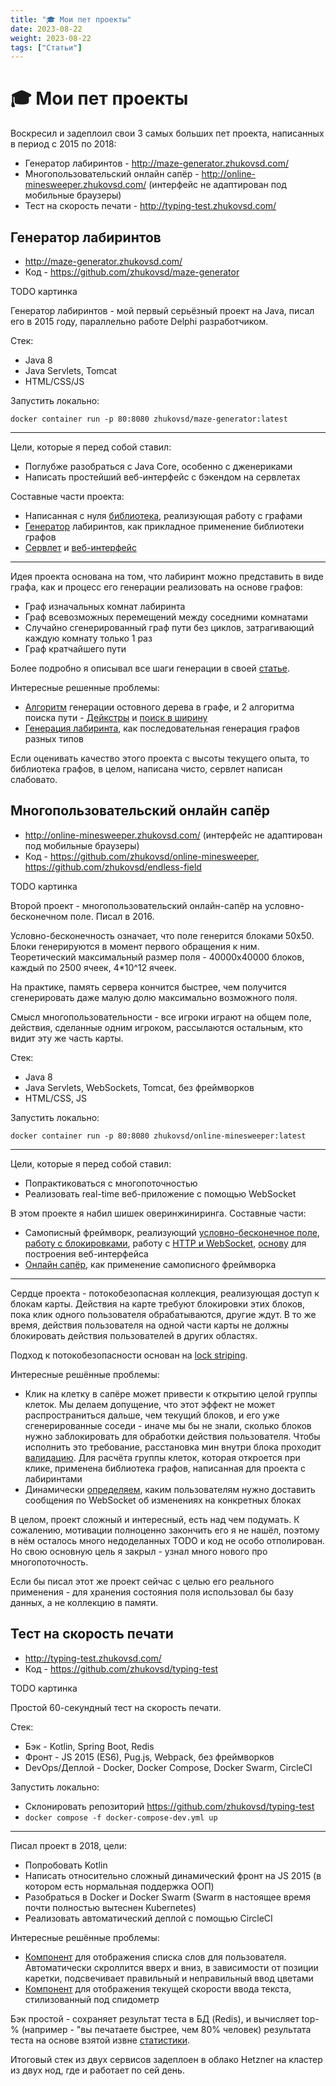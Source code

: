 ```yaml
---
title: "🎓 Мои пет проекты"
date: 2023-08-22
weight: 2023-08-22
tags: ["Статьи"]
---
```


# 🎓 Мои пет проекты

Воскресил и задеплоил свои 3 самых больших пет проекта, написанных в период с 2015 по 2018:

- Генератор лабиринтов - http://maze-generator.zhukovsd.com/
- Многопользовательский онлайн сапёр - http://online-minesweeper.zhukovsd.com/ (интерфейс не адаптирован под мобильные браузеры)
- Тест на скорость печати - http://typing-test.zhukovsd.com/

## Генератор лабиринтов

- http://maze-generator.zhukovsd.com/  
- Код - https://github.com/zhukovsd/maze-generator

TODO картинка

Генератор лабиринтов - мой первый серьёзный проект на Java, писал его в 2015 году, параллельно работе Delphi разработчиком.

Стек:

- Java 8
- Java Servlets, Tomcat
- HTML/CSS/JS

Запустить локально:

```
docker container run -p 80:8080 zhukovsd/maze-generator:latest
```

---

Цели, которые я перед собой ставил:

- Поглубже разобраться с Java Core, особенно с дженериками
- Написать простейший веб-интерфейс с бэкендом на сервлетах

Составные части проекта:

- Написанная с нуля [библиотека](https://github.com/zhukovsd/maze-generator/tree/master/src/main/java/com/zhukovsd/graphs), реализующая работу с графами
- [Генератор](https://github.com/zhukovsd/maze-generator/tree/master/src/main/java/com/zhukovsd/generator) лабиринтов, как прикладное применение библиотеки графов
- [Сервлет](https://github.com/zhukovsd/maze-generator/tree/master/src/main/java/com/zhukovsd/servlet) и [веб-интерфейс](https://github.com/zhukovsd/maze-generator/tree/master/src/main/webapp)

---

Идея проекта основана на том, что лабиринт можно представить в виде графа, как и процесс его генерации реализовать на основе графов:

- Граф изначальных комнат лабиринта
- Граф всевозможных перемещений между соседними комнатами
- Случайно сгенерированный граф пути без циклов, затрагивающий каждую комнату только 1 раз
- Граф кратчайшего пути

Более подробно я описывал все шаги генерации в своей [статье](https://github.com/zhukovsd/maze-generator/wiki/How-it-works-(ru)).

Интересные решенные проблемы:

- [Алгоритм](https://github.com/zhukovsd/maze-generator/blob/master/src/main/java/com/zhukovsd/graphs/subgraphs/SubGraph.java#L64) генерации остовного дерева в графе, и 2 алгоритма поиска пути - [Дейкстры](https://github.com/zhukovsd/maze-generator/blob/master/src/main/java/com/zhukovsd/graphs/subgraphs/SubGraph.java#L111) и [поиск в ширину](https://github.com/zhukovsd/maze-generator/blob/master/src/main/java/com/zhukovsd/graphs/subgraphs/SubGraph.java#L186)
- [Генерация лабиринта](https://github.com/zhukovsd/maze-generator/blob/master/src/main/java/com/zhukovsd/generator/Maze.java#L171-L180), как последовательная генерация графов разных типов

Если оценивать качество этого проекта с высоты текущего опыта, то библиотека графов, в целом, написана чисто, сервлет написан слабовато.

## Многопользовательский онлайн сапёр

- http://online-minesweeper.zhukovsd.com/ (интерфейс не адаптирован под мобильные браузеры)
- Код - https://github.com/zhukovsd/online-minesweeper, https://github.com/zhukovsd/endless-field

TODO картинка

Второй проект - многопользовательский онлайн-сапёр на условно-бесконечном поле. Писал в 2016.

Условно-бесконечность означает, что поле генерится блоками 50х50. Блоки генерируются в момент первого обращения к ним. Теоретический максимальный размер поля - 40000х40000 блоков, каждый по 2500 ячеек, 4*10^12 ячеек.

На практике, память сервера кончится быстрее, чем получится сгенерировать даже малую долю максимально возможного поля.

Смысл многопользовательности - все игроки играют на общем поле, действия, сделанные одним игроком, рассылаются остальным, кто видит эту же часть карты.

Стек:

- Java 8
- Java Servlets, WebSockets, Tomcat, без фреймворков
- HTML/CSS, JS

Запустить локально:

```
docker container run -p 80:8080 zhukovsd/online-minesweeper:latest
```

---

Цели, которые я перед собой ставил:

- Попрактиковаться с многопоточностью
- Реализовать real-time веб-приложение с помощью WebSocket

В этом проекте я набил шишек оверинжиниринга. Составные части:

- Самописный фреймворк, реализующий [условно-бесконечное поле](https://github.com/zhukovsd/endless-field/tree/886b4c8d14b913d0e8f2a916646762dfe863aa71/src/main/java/com/zhukovsd/endlessfield/field), [работу с блокировками](https://github.com/zhukovsd/endless-field/tree/886b4c8d14b913d0e8f2a916646762dfe863aa71/src/main/java/com/zhukovsd/entrylockingconcurrenthashmap), работу с [HTTP и WebSocket](https://github.com/zhukovsd/endless-field/tree/886b4c8d14b913d0e8f2a916646762dfe863aa71/src/main/java/com/zhukovsd/serverapp), [основу](https://github.com/zhukovsd/endless-field/tree/886b4c8d14b913d0e8f2a916646762dfe863aa71/src/main/webapp/js) для построения веб-интерфейса 
- [Онлайн сапёр](https://github.com/zhukovsd/online-minesweeper), как применение самописного фреймворка

---

Сердце проекта - потокобезопасная коллекция, реализующая доступ к блокам карты. Действия на карте требуют блокировки этих блоков, пока клик одного пользователя обрабатываются, другие ждут. В то же время, действия пользователя на одной части карты не должны блокировать действия пользователей в других областях.

Подход к потокобезопасности основан на [lock striping](https://www.baeldung.com/java-lock-stripping).

Интересные решённые проблемы:

- Клик на клетку в сапёре может привести к открытию целой группы клеток. Мы делаем допущение, что этот эффект не может распространиться дальше, чем текущий блоков, и его уже сгенерированные соседи - иначе мы бы не знали, сколько блоков нужно заблокировать для обработки действия пользователя. Чтобы исполнить это требование, расстановка мин внутри блока проходит [валидацию](https://github.com/zhukovsd/online-minesweeper/blob/dev/src/main/java/com/zhukovsd/minesweeperfield/MinesweeperFieldChunkFactory.java#L169). Для расчёта группы клеток, которая откроется при клике, применена библиотека графов, написанная для проекта с лабиринтами
- Динамически [определяем](https://github.com/zhukovsd/endless-field/blob/886b4c8d14b913d0e8f2a916646762dfe863aa71/src/main/java/com/zhukovsd/serverapp/endpoints/websocket/ActionEndpoint.java#L168), каким пользователям нужно доставить сообщения по WebSocket об изменениях на конкретных блоках

В целом, проект сложный и интересный, есть над чем подумать. К сожалению, мотивации полноценно закончить его я не нашёл, поэтому в нём осталось много недоделанных TODO и код не особо отполирован. Но свою основную цель я закрыл - узнал много нового про многопоточность.

Если бы писал этот же проект сейчас с целью его реального применения - для хранения состояния поля использовал бы базу данных, а не коллекцию в памяти.

## Тест на скорость печати

- http://typing-test.zhukovsd.com/
- Код - https://github.com/zhukovsd/typing-test

TODO картинка

Простой 60-секундный тест на скорость печати.

Стек:

- Бэк - Kotlin, Spring Boot, Redis
- Фронт - JS 2015 (ES6), Pug.js, Webpack, без фреймворков
- DevOps/Деплой - Docker, Docker Compose, Docker Swarm, CircleCI

Запустить локально:

- Склонировать репозиторий https://github.com/zhukovsd/typing-test
- `docker compose -f docker-compose-dev.yml up`

---

Писал проект в 2018, цели:

- Попробовать Kotlin
- Написать относительно сложный динамический фронт на JS 2015 (в котором есть нормальная поддержка ООП)
- Разобраться в Docker и Docker Swarm (Swarm в настоящее время почти полностью вытеснен Kubernetes)
- Реализовать автоматический деплой с помощью CircleCI

Интересные решённые проблемы:

- [Компонент](https://github.com/zhukovsd/typing-test/blob/master/frontend/app/js/UI/WordsContainer.js) для отображения списка слов для пользователя. Автоматически скроллится вверх и вниз, в зависимости от позиции каретки, подсвечивает правильный и неправильный ввод цветами
- [Компонент](https://github.com/zhukovsd/typing-test/blob/master/frontend/app/js/UI/Statistics/Speedometer.js) для отображения текущей скорости ввода текста, стилизованный под спидометр

Бэк простой - сохраняет результат теста в БД (Redis), и вычисляет top-% (например - "вы печатаете быстрее, чем 80% человек) результата теста на основе взятой извне [статистики](https://github.com/zhukovsd/typing-test/blob/master/src/main/resources/placements.data).

Итоговый стек из двух сервисов задеплоен в облако Hetzner на кластер из двух нод, где и работает по сей день.